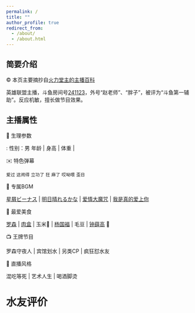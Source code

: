 ```yaml
---
permalink: /
title: ""
author_profile: true
redirect_from: 
  - /about/
  - /about.html
---
```


## 简要介绍

©️ 本页主要摘抄自[火力堂主的主播百科](https://yuba.douyu.com/group/anchorWiki/3022)

英雄联盟主播，斗鱼房间号[241123](https://www.douyu.com/241123)，外号“赵老师”、“胖子”，被评为“斗鱼第一辅助”。反应机敏，擅长做节目效果。

## 主播属性

👶 生理参数

:   性别：男 年龄 | 身高 | 体重 |


 ✉️ 特色弹幕

`爱过` `这闹得` `立功了` `狂`
`麻了` `哎呦喂` `歪日`

 🎵 专属BGM

[星屑ビーナス](https://music.163.com/#/song?id=476081899) | [明日晴れるかな](https://music.163.com/#/song?id=26144177) |
[爱情大魔咒](https://music.163.com/#/song?id=327687) | [我是真的爱上你](https://music.163.com/#/song?id=492151019)

 🍲 最爱美食

[罗森](https://www.chinalawson.com.cn/) | [肉盒](https://baike.baidu.com/item/%E8%82%89%E7%9B%92) | 玉米🌽 | [杨国福](http://www.ygfchina.com/) |
毛豆 | [钟薛高](https://www.zhongxuegao.com/home/index) 🍦

 📺 王牌节目

罗森守夜人 | 宾馆划水 | 另类CP | 疯狂怼水友

 🐷 直播风格

混吃等死 | 艺术人生 | 喝酒脚烫

水友评价
======


